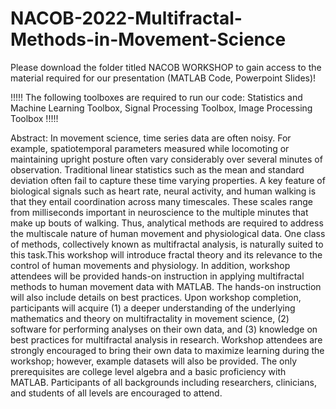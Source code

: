 # NACOB-2022-Multifractal-Methods-in-Movement-Science

Please download the folder titled NACOB WORKSHOP to gain access to the material required for our presentation (MATLAB Code, Powerpoint Slides)!

!!!!! The following toolboxes are required to run our code: Statistics and Machine Learning Toolbox, Signal Processing Toolbox, Image Processing Toolbox !!!!!


Abstract: 
In movement science, time series data are often noisy. For example, spatiotemporal parameters measured while locomoting or maintaining upright posture often vary considerably over several minutes of observation. 
Traditional linear statistics such as the mean and standard deviation often fail to capture these time varying properties. A key feature of biological signals such as heart rate, neural activity, and human walking 
is that they entail coordination across many timescales. These scales range from milliseconds important in neuroscience to the multiple minutes that make up bouts of walking. Thus, analytical methods are required 
to address the multiscale nature of human movement and physiological data. One class of methods, collectively known as multifractal analysis, is naturally suited to this task.This workshop will introduce fractal 
theory and its relevance to the control of human movements and physiology. In addition, workshop attendees will be provided hands-on instruction in applying multifractal methods to human movement data with MATLAB. 
The hands-on instruction will also include details on best practices. Upon workshop completion, participants will acquire (1) a deeper understanding of the underlying mathematics and theory on multifractality in 
movement science, (2) software for performing analyses on their own data, and (3) knowledge on best practices for multifractal analysis in research. Workshop attendees are strongly encouraged to bring their own 
data to maximize learning during the workshop; however, example datasets will also be provided. The only prerequisites are college level algebra and a basic proficiency with MATLAB. Participants of all backgrounds 
including researchers, clinicians, and students of all levels are encouraged to attend.

